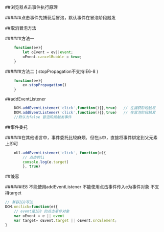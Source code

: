 ##浏览器点击事件执行原理

######点击事件先捕获后冒泡，默认事件在冒泡阶段触发

##取消冒泡方法

######方法一 
```javascript
	function(ev){
		let oEvent = ev||event;
		oEvent.cancelBubble = true;
	}
```

######方法二 ( stopPropagation不支持IE6-8 )
```javascript
	function(ev){
		ev.stopPropagation()
	}
```

##addEventListener

```javascript
	DOM.addEventListener('click',function(){},true)   // 在捕获阶段触发
	DOM.addEventListener('click',function(){},true)   // 在冒泡阶段触发
	//默认为false 冒泡阶段触发事件
```

##事件委托

######在其他语言中，事件委托比较麻烦，但在js中，直接将事件绑定到父元素上即可

```javascript
	oUl.addEventListener('click', function(e){
		// 点击的li
		console.log(e.target)
		}, true)
```

##兼容

######IE8 不能使用addEventListener 不能使用点击事件传入e为事件对象 不支持target

```javascript
// 兼容IE8写法
DOM.onclick=function(e){
	// event是IE8 的点击事件对象
	var oEvent = e || event
	var target= oEvent.target || oEvent.srcElement;
}
```
